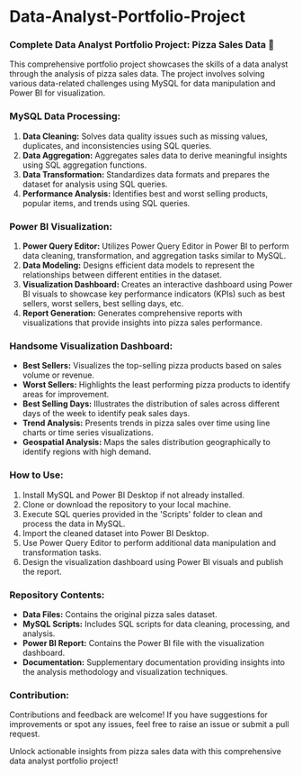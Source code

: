 # Data-Analyst-Portfolio-Project
### Complete Data Analyst Portfolio Project: Pizza Sales Data 🍕

This comprehensive portfolio project showcases the skills of a data analyst through the analysis of pizza sales data. The project involves solving various data-related challenges using MySQL for data manipulation and Power BI for visualization.

### MySQL Data Processing:
1. **Data Cleaning:** Solves data quality issues such as missing values, duplicates, and inconsistencies using SQL queries.
2. **Data Aggregation:** Aggregates sales data to derive meaningful insights using SQL aggregation functions.
3. **Data Transformation:** Standardizes data formats and prepares the dataset for analysis using SQL queries.
4. **Performance Analysis:** Identifies best and worst selling products, popular items, and trends using SQL queries.

### Power BI Visualization:
1. **Power Query Editor:** Utilizes Power Query Editor in Power BI to perform data cleaning, transformation, and aggregation tasks similar to MySQL.
2. **Data Modeling:** Designs efficient data models to represent the relationships between different entities in the dataset.
3. **Visualization Dashboard:** Creates an interactive dashboard using Power BI visuals to showcase key performance indicators (KPIs) such as best sellers, worst sellers, best selling days, etc.
4. **Report Generation:** Generates comprehensive reports with visualizations that provide insights into pizza sales performance.

### Handsome Visualization Dashboard:
- **Best Sellers:** Visualizes the top-selling pizza products based on sales volume or revenue.
- **Worst Sellers:** Highlights the least performing pizza products to identify areas for improvement.
- **Best Selling Days:** Illustrates the distribution of sales across different days of the week to identify peak sales days.
- **Trend Analysis:** Presents trends in pizza sales over time using line charts or time series visualizations.
- **Geospatial Analysis:** Maps the sales distribution geographically to identify regions with high demand.

### How to Use:
1. Install MySQL and Power BI Desktop if not already installed.
2. Clone or download the repository to your local machine.
3. Execute SQL queries provided in the 'Scripts' folder to clean and process the data in MySQL.
4. Import the cleaned dataset into Power BI Desktop.
5. Use Power Query Editor to perform additional data manipulation and transformation tasks.
6. Design the visualization dashboard using Power BI visuals and publish the report.

### Repository Contents:
- **Data Files:** Contains the original pizza sales dataset.
- **MySQL Scripts:** Includes SQL scripts for data cleaning, processing, and analysis.
- **Power BI Report:** Contains the Power BI file with the visualization dashboard.
- **Documentation:** Supplementary documentation providing insights into the analysis methodology and visualization techniques.

### Contribution:
Contributions and feedback are welcome! If you have suggestions for improvements or spot any issues, feel free to raise an issue or submit a pull request.

Unlock actionable insights from pizza sales data with this comprehensive data analyst portfolio project!
